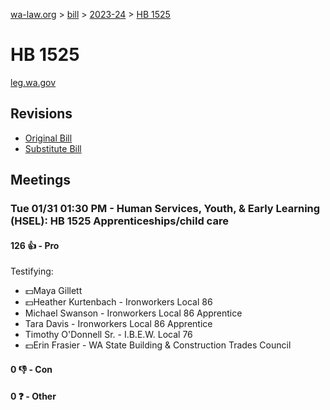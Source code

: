 [wa-law.org](/) > [bill](/bill/) > [2023-24](/bill/2023-24/) > [HB 1525](/bill/2023-24/hb/1525/)

# HB 1525
[leg.wa.gov](https://app.leg.wa.gov/billsummary?BillNumber=1525&Year=2023&Initiative=false)

## Revisions
* [Original Bill](1/)
* [Substitute Bill](S/)

## Meetings
### Tue 01/31 01:30 PM - Human Services, Youth, & Early Learning (HSEL): HB 1525 Apprenticeships/child care
#### 126 👍 - Pro
Testifying:
* 💵Maya Gillett
* 💵Heather Kurtenbach - Ironworkers Local 86
* Michael Swanson - Ironworkers Local 86 Apprentice
* Tara Davis - Ironworkers Local 86 Apprentice
* Timothy O'Donnell Sr. - I.B.E.W. Local 76
* 💵Erin Frasier - WA State Building & Construction Trades Council

#### 0 👎 - Con

#### 0 ❓ - Other
